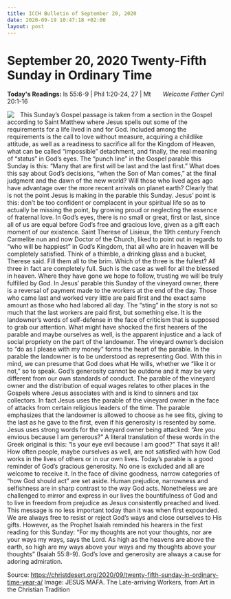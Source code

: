 ```yaml
---
title: ICCH Bulletin of September 20, 2020
date: 2020-09-19 10:47:18 +02:00
layout: post
---
```


# September 20, 2020 Twenty-Fifth Sunday in Ordinary Time
<span style="float: right"><em>Welcome Father Cyril</em></span>
**Today's Readings:** Is 55:6-9 | Phil 1:20-24, 27 | Mt 20:1-16


<img style="float: left; margin-right: 1em;" src="http://diglib.library.vanderbilt.edu/cdri/jpeg/Mafa027.jpg">

This Sunday’s Gospel passage is taken from a section in the Gospel according to Saint Matthew where Jesus spells out some of the requirements for a life lived in and for God. Included among the requirements is the call to love without measure, acquiring a childlike attitude, as well as a readiness to sacrifice all for the Kingdom of Heaven, what can be called “impossible” detachment, and finally, the real meaning of “status” in God’s eyes.
The “punch line” in the Gospel parable this Sunday is this: “Many that are first will be last and the last first.” What does this say about God’s decisions, “when the Son of Man comes,” at the final judgment and the dawn of the new world? Will those who lived ages ago have advantage over the more recent arrivals on planet earth? Clearly that is not the point Jesus is making in the parable this Sunday. Jesus’ point is this: don’t be too confident or complacent in your spiritual life so as to actually be missing the point, by growing proud or neglecting the essence of fraternal love. In God’s eyes, there is no small or great, first or last, since all of us are equal before God’s free and gracious love, given as a gift each moment of our existence.
Saint Therese of Lisieux, the 19th century French Carmelite nun and now Doctor of the Church, liked to point out in regards to “who will be happiest” in God’s Kingdom, that all who are in heaven will be completely satisfied. Think of a thimble, a drinking glass and a bucket, Therese said. Fill them all to the brim. Which of the three is the fullest? All three in fact are completely full. Such is the case as well for all the blessed in heaven. Where they have gone we hope to follow, trusting we will be truly fulfilled by God.
In Jesus’ parable this Sunday of the vineyard owner, there is a reversal of payment made to the workers at the end of the day. Those who came last and worked very little are paid first and the exact same amount as those who had labored all day. The “sting” in the story is not so much that the last workers are paid first, but something else. It is the landowner’s words of self-defense in the face of criticism that is supposed to grab our attention. What might have shocked the first hearers of the parable and maybe ourselves as well, is the apparent injustice and a lack of social propriety on the part of the landowner.
The vineyard owner’s decision to “do as I please with my money” forms the heart of the parable. In the parable the landowner is to be understood as representing God. With this in mind, we can presume that God does what He wills, whether we “like it or not,” so to speak. God’s generosity cannot be outdone and it may be very different from our own standards of conduct.
The parable of the vineyard owner and the distribution of equal wages relates to other places in the Gospels where Jesus associates with and is kind to sinners and tax collectors. In fact Jesus uses the parable of the vineyard owner in the face of attacks from certain religious leaders of the time. The parable emphasizes that the landowner is allowed to choose as he see fits, giving to the last as he gave to the first, even if his generosity is resented by some.
Jesus uses strong words for the vineyard owner being attacked: “Are you envious because I am generous?” A literal translation of these words in the Greek original is this: “Is your eye evil because I am good?” That says it all! How often people, maybe ourselves as well, are not satisfied with how God works in the lives of others or in our own lives.
Today’s parable is a good reminder of God’s gracious generosity. No one is excluded and all are welcome to receive it. In the face of divine goodness, narrow categories of “how God should act” are set aside. Human prejudice, narrowness and selfishness are in sharp contrast to the way God acts. Nonetheless we are challenged to mirror and express in our lives the bountifulness of God and to live in freedom from prejudice as Jesus consistently preached and lived. This message is no less important today than it was when first expounded.
We are always free to resist or reject God’s ways and close ourselves to His gifts. However, as the Prophet Isaiah reminded his hearers in the first reading for this Sunday: “For my thoughts are not your thoughts, nor are your ways my ways, says the Lord. As high as the heavens are above the earth, so high are my ways above your ways and my thoughts above your thoughts” (Isaiah 55:8-9).
God’s love and generosity are always a cause for adoring admiration.

Source: https://christdesert.org/2020/09/twenty-fifth-sunday-in-ordinary-time-year-a/
Image: JESUS MAFA. The Late-arriving Workers, from Art in the Christian Tradition




